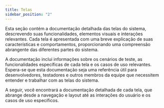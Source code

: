 ```yaml
---
title: Telas
sidebar_position: "2"
---
```

Esta seção contém a documentação detalhada das telas do sistema, descrevendo suas funcionalidades, elementos visuais e interações relevantes. Cada tela é apresentada com uma breve explicação de suas características e comportamentos, proporcionando uma compreensão abrangente das diferentes partes do sistema.

A documentação inclui informações sobre os cenários de teste, as funcionalidades específicas de cada tela e os casos de uso relevantes. Espera-se que esta documentação seja uma referência útil para desenvolvedores, testadores e outros membros da equipe que necessitem entender e trabalhar com as telas do sistema.

A seguir, você encontrará a documentação detalhada de cada tela, que abrange desde a navegação e layout até as interações do usuário e os casos de uso específicos.
